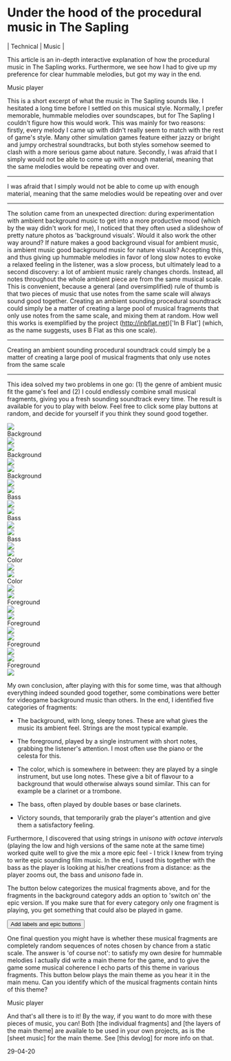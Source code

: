 Under the hood of the procedural music in The Sapling
=====================================================

| Technical | Music |

This article is an in-depth interactive explanation of how the procedural music in The Sapling works. Furthermore, we see how I had to give up my preference for clear hummable melodies, but got my way in the end.

<div>Music player</div>

This is a short excerpt of what the music in The Sapling sounds like. I hesitated a long time before I settled on this musical style. Normally, I prefer memorable, hummable melodies over soundscapes, but for The Sapling I couldn't figure how this would work. This was mainly for two reasons: firstly, every melody I came up with didn't really seem to match with the rest of game's style. Many other simulation games feature either jazzy or bright and jumpy orchestral soundtracks, but both styles somehow seemed to clash with a more serious game about nature. Secondly, I was afraid that I simply would not be able to come up with enough material, meaning that the same melodies would be repeating over and over.

---

I was afraid that I simply would not be able to come up with enough material, meaning that the same melodies would be repeating over and over

---

The solution came from an unexpected direction: during experimentation with ambient background music to get into a more productive mood (which by the way didn't work for me), I noticed that they often used a slideshow of pretty nature photos as 'background visuals'. Would it also work the other way around? If nature makes a good background visual for ambient music, is ambient music good background music for nature visuals? Accepting this, and thus giving up hummable melodies in favor of long slow notes to evoke a relaxed feeling in the listener, was a slow process, but ultimately lead to a second discovery: a lot of ambient music rarely changes chords. Instead, all notes throughout the whole ambient piece are from the same musical scale. This is convenient, because a general (and oversimplified) rule of thumb is that two pieces of music that use notes from the same scale will always sound good together. Creating an ambient sounding procedural soundtrack could simply be a matter of creating a large pool of musical fragments that only use notes from the same scale, and mixing them at random. How well this works is exemplified by the project (http://inbflat.net)['In B Flat'] (which, as the name suggests, uses B Flat as this one scale).

---

Creating an ambient sounding procedural soundtrack could simply be a matter of creating a large pool of musical fragments that only use notes from the same scale

---

This idea solved my two problems in one go: (1) the genre of ambient music fit the game's feel and (2) I could endlessly combine small musical fragments, giving you a fresh sounding soundtrack every time. The result is available for you to play with below. Feel free to click some play buttons at random, and decide for yourself if you think they sound good together.

<div class="player_group">
<div class="player_container">
	<img class="layerplayer" src="music/quiet.svg" playing='false' audio='music/BG1.mp3'><div class="player_label">Background</div>
	<img class="layerplayer_extra_layer" src="music/extra_layer_quiet.svg" playing="false">
</div>
<div class="player_container">
	<img class="layerplayer" src="music/quiet.svg" playing='false' audio='music/BG2.mp3'><div class="player_label">Background</div>
	<img class="layerplayer_extra_layer" src="music/extra_layer_quiet.svg" playing="false">
</div>
<div class="player_container">
	<img class="layerplayer" src="music/quiet.svg" playing='false' audio='music/BG3.mp3'><div class="player_label">Background</div>
	<img class="layerplayer_extra_layer" src="music/extra_layer_quiet.svg" playing="false">
</div>
<div class="player_container">
	<img class="layerplayer" src="music/quiet.svg" playing='false' audio='music/BS1.mp3'><div class="player_label">Bass</div>
	<img class="layerplayer_extra_layer" src="music/extra_layer_quiet.svg" playing="false">
</div>
<div class="player_container">
	<img class="layerplayer" src="music/quiet.svg" playing='false' audio='music/BS2.mp3'><div class="player_label">Bass</div>
	<img class="layerplayer_extra_layer" src="music/extra_layer_quiet.svg" playing="false">
</div>
<div class="player_container">
	<img class="layerplayer" src="music/quiet.svg" playing='false' audio='music/BS3.mp3'><div class="player_label">Bass</div>
	<img class="layerplayer_extra_layer" src="music/extra_layer_quiet.svg" playing="false">
</div>
<div class="player_container">
	<img class="layerplayer" src="music/quiet.svg" playing='false' audio='music/CL1.mp3'><div class="player_label">Color</div>
	<img class="layerplayer_extra_layer" src="music/extra_layer_quiet.svg" playing="false">
</div>
<div class="player_container">
	<img class="layerplayer" src="music/quiet.svg" playing='false' audio='music/CL2.mp3'><div class="player_label">Color</div>
	<img class="layerplayer_extra_layer" src="music/extra_layer_quiet.svg" playing="false">
</div>
<div class="player_container">
	<img class="layerplayer" src="music/quiet.svg" playing='false' audio='music/FG1.mp3'><div class="player_label">Foreground</div>
	<img class="layerplayer_extra_layer" src="music/extra_layer_quiet.svg" playing="false">
</div>
<div class="player_container">
	<img class="layerplayer" src="music/quiet.svg" playing='false' audio='music/FG2.mp3'><div class="player_label">Foreground</div>
	<img class="layerplayer_extra_layer" src="music/extra_layer_quiet.svg" playing="false">
</div>
<div class="player_container">
	<img class="layerplayer" src="music/quiet.svg" playing='false' audio='music/FG3.mp3'><div class="player_label">Foreground</div>
	<img class="layerplayer_extra_layer" src="music/extra_layer_quiet.svg" playing="false">
</div>
<div class="player_container">
	<img class="layerplayer" src="music/quiet.svg" playing='false' audio='music/FG4.mp3'><div class="player_label">Foreground</div>
	<img class="layerplayer_extra_layer" src="music/extra_layer_quiet.svg" playing="false">
</div>
</div>

My own conclusion, after playing with this for some time, was that although everything indeed sounded good together, some combinations were better for videogame background music than others. In the end, I identified five categories of fragments:

* The background, with long, sleepy tones. These are what gives the music its ambient feel. Strings are the most typical example.

* The foreground, played by a single instrument with short notes, grabbing the listener's attention. I most often use the piano or the celesta for this.

* The color, which is somewhere in between: they are played by a single instrument, but use long notes. These give a bit of flavour to a background that would otherwise always sound similar. This can for example be a clarinet or a trombone.

* The bass, often played by double bases or base clarinets.

* Victory sounds, that temporarily grab the player's attention and give them a satisfactory feeling. 

Furthermore, I discovered that using strings in *unisono with octave intervals* (playing the low and high versions of the same note at the same time) worked quite well to give the mix a more epic feel - I trick I knew from trying to write epic sounding film music. In the end, I used this together with the bass as the player is looking at his/her creations from a distance: as the player zooms out, the bass and *unisono* fade in. 

The button below categorizes the musical fragments above, and for the fragments in the background category adds an option to 'switch on' the epic version. If you make sure that for every category only one fragment is playing, you get something that could also be played in game.

<button id="labels_and_epic_button">Add labels and epic buttons</button>

One final question you might have is whether these musical fragments are completely random sequences of notes chosen by chance from a static scale. The answer is 'of course not': to satisfy my own desire for hummable melodies I actually did write a main theme for the game, and to give the game some musical coherence I echo parts of this theme in various fragments. This button below plays the main theme as you hear it in the main menu. Can you identify which of the musical fragments contain hints of this theme?

<div>Music player</div>

And that's all there is to it! By the way, if you want to do more with these pieces of music, you can! Both [the individual fragments] and [the layers of the main theme] are availale to be used in your own projects, as is the [sheet music] for the main theme. See [this devlog] for more info on that.

<script>

	class LayerPlayer
	{
		constructor(new_layers, playing_by_default)
		{
			this.playing = false;
			this.layers = []

			for (var layer_index in new_layers)
			{
				this.layers.push(new Audio(new_layers[layer_index]));
			}

			this.layers_playing = playing_by_default;
		}

		TogglePlaying()
		{
			if (this.playing)
			{
				for (var layer_index in this.layers)
				{
					this.layers[layer_index].pause();
				}

				this.playing = false;
			}
			else
			{
				for (var layer_index in this.layers)
				{
					this.layers[layer_index].play();

					if (!this.layers_playing[layer_index])
					{
						this.layers[layer_index].volume = 0;
					}
				}

				this.playing = true;
			}

			return this.playing;
		}

		ToggleLayer(index)
		{
			if (this.layers_playing[index])
			{
				this.layers[index].volume = 0;
				this.layers_playing[index] = false;
			}
			else
			{
				this.layers[index].volume = 1;
				this.layers_playing[index] = true;
			}
		}
	}

	var player_buttons = document.getElementsByClassName('layerplayer');
	var players = {};

	for (player_index in player_buttons)
	{
		if (player_buttons[player_index] == player_buttons.length) // why can this occur?
		{
			break
		}

		var audioFile = player_buttons[player_index].getAttribute('audio');
		players[audioFile] = new LayerPlayer([audioFile],[true]);

		player_buttons[player_index].addEventListener('click',function() 
		{
			var audioFile = this.getAttribute('audio');
			players[audioFile].TogglePlaying();

			if (this.getAttribute('playing') == 'true')
			{
				this.src = 'music/hovered.svg';
				this.setAttribute('playing','false');
			}
			else
			{
				this.src = 'music/playing.svg';
				this.setAttribute('playing','true');
			}
		});

		player_buttons[player_index].addEventListener('mouseover',function()
		{
			if (this.getAttribute('playing') == 'false')
			{
				this.src = 'music/hovered.svg'
			}
		});

		player_buttons[player_index].addEventListener('mouseout',function()
		{
			if (this.getAttribute('playing') == 'false')
			{
				this.src = 'music/quiet.svg'
			}
		});
	}

	var player_buttons = document.getElementsByClassName('layerplayer_extra_layer');

	for (player_index in player_buttons)
	{
		if (player_buttons[player_index] == player_buttons.length) // why can this occur?
		{
			break
		}

		player_buttons[player_index].addEventListener('click',function() 
		{
			if (this.getAttribute('playing') == 'true')
			{
				this.src = 'music/extra_layer_hovered.svg';
				this.setAttribute('playing','false');
			}
			else
			{
				this.src = 'music/extra_layer_playing.svg';
				this.setAttribute('playing','true');
			}
		});

		player_buttons[player_index].addEventListener('mouseover',function()
		{
			if (this.getAttribute('playing') == 'false')
			{
				this.src = 'music/extra_layer_hovered.svg'
			}
		});

		player_buttons[player_index].addEventListener('mouseout',function()
		{
			if (this.getAttribute('playing') == 'false')
			{
				this.src = 'music/extra_layer_quiet.svg'
			}
		});
	}

	var player_labels = document.getElementsByClassName('player_label');
	var layerplayer_extra_layers = document.getElementsByClassName('layerplayer_extra_layer');
	console.log(layerplayer_extra_layers);

	for (player_label_index in player_labels)
	{
		if (player_label_index == 'length')
		{
			break;
		}

		player_labels[player_label_index].style.display = 'none';
		layerplayer_extra_layers[player_label_index].style.display = 'none';
	}

	document.getElementById('labels_and_epic_button').addEventListener('click',function() 
	{
		var player_labels = document.getElementsByClassName('player_label');
		var layerplayer_extra_layers = document.getElementsByClassName('layerplayer_extra_layer');

		for (player_label_index in player_labels)
		{
			if (player_label_index == 'length')
			{
				break;
			}

			player_labels[player_label_index].style.display = 'block';
			layerplayer_extra_layers[player_label_index].style.display = 'block';
		}
	}
	);	

</script>

29-04-20
